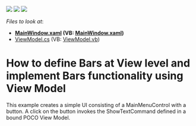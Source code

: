 <!-- default badges list -->
![](https://img.shields.io/endpoint?url=https://codecentral.devexpress.com/api/v1/VersionRange/128640303/15.1.3%2B)
[![](https://img.shields.io/badge/Open_in_DevExpress_Support_Center-FF7200?style=flat-square&logo=DevExpress&logoColor=white)](https://supportcenter.devexpress.com/ticket/details/T251231)
[![](https://img.shields.io/badge/📖_How_to_use_DevExpress_Examples-e9f6fc?style=flat-square)](https://docs.devexpress.com/GeneralInformation/403183)
<!-- default badges end -->
<!-- default file list -->
*Files to look at*:

* **[MainWindow.xaml](./CS/WpfApplication25/MainWindow.xaml) (VB: [MainWindow.xaml](./VB/WpfApplication25/MainWindow.xaml))**
* [ViewModel.cs](./CS/WpfApplication25/ViewModel.cs) (VB: [ViewModel.vb](./VB/WpfApplication25/ViewModel.vb))
<!-- default file list end -->
# How to define Bars at View level and implement Bars functionality using View Model


This example creates a simple UI consisting of a MainMenuControl with a button. A click on the button invokes the ShowTextCommand defined in a bound POCO View Model.

<br/>


